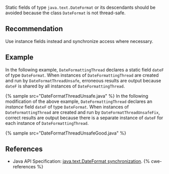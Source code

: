 Static fields of type `java.text.DateFormat` or its descendants should be avoided because the class `DateFormat` is not thread-safe.


## Recommendation
Use instance fields instead and synchronize access where necessary.


## Example
In the following example, `DateFormattingThread` declares a static field `dateF` of type `DateFormat`. When instances of `DateFormattingThread` are created and run by `DateFormatThreadUnsafe`, erroneous results are output because `dateF` is shared by all instances of `DateFormattingThread`.

{% sample src="DateFormatThreadUnsafe.java" %}
In the following modification of the above example, `DateFormattingThread` declares an *instance* field `dateF` of type `DateFormat`. When instances of `DateFormattingThread` are created and run by `DateFormatThreadUnsafeFix`, correct results are output because there is a separate instance of `dateF` for each instance of `DateFormattingThread`.

{% sample src="DateFormatThreadUnsafeGood.java" %}

## References
* Java API Specification: [java.text.DateFormat synchronization](https://docs.oracle.com/en/java/javase/11/docs/api/java.base/java/text/DateFormat.html#synchronization).
{% cwe-references %}
